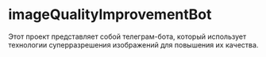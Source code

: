 # imageQualityImprovementBot
Этот проект представляет собой телеграм-бота, который использует технологии суперразрешения изображений для повышения их качества.
